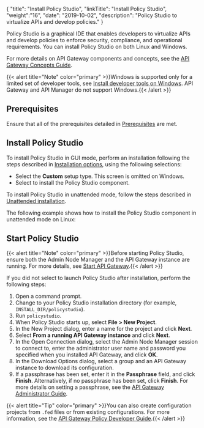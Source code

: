 {
"title": "Install Policy Studio",
"linkTitle": "Install Policy Studio",
"weight":"16",
"date": "2019-10-02",
"description": "Policy Studio to virtualize APIs and develop policies."
}

Policy Studio is a graphical IDE that enables developers to virtualize APIs and develop policies to enforce security, compliance, and operational requirements.
You can install Policy Studio on both Linux and Windows.

For more details on API Gateway components and concepts, see the [API Gateway Concepts Guide](/bundle/APIGateway_77_ConceptsGuide_allOS_en_HTML5).

{{< alert title="Note" color="primary" >}}Windows is supported only for a limited set of developer tools, see [Install developer tools on Windows](/docs/apigtw_install/install_dev_tools). API Gateway and API Manager do not support Windows.{{< /alert >}}

## Prerequisites

Ensure that all of the prerequisites detailed in [Prerequisites](/docs/apigtw_install/system_requirements) are met.

## Install Policy Studio

To install Policy Studio in GUI mode, perform an installation following the steps described in [Installation options](/docs/apigtw_install/installation#select-setup-type), using the following selections:

* Select the **Custom** setup type.
    This screen is omitted on Windows.
* Select to install the Policy Studio component.

To install Policy Studio in unattended mode, follow the steps described in [Unattended installation](/docs/apigtw_install/installation_unattended).

The following example shows how to install the Policy Studio component in unattended mode on Linux:

## Start Policy Studio

{{< alert title="Note" color="primary" >}}Before starting Policy Studio, ensure both the Admin Node Manager and the API Gateway instance are running. For more details, see [Start API Gateway](/docs/apigtw_install/install_gateway#start-api-gateway).{{< /alert >}}

If you did not select to launch Policy Studio after installation, perform the following steps:

1. Open a command prompt.
2. Change to your Policy Studio installation directory (for example, `INSTALL_DIR/policystudio`).
3. Run `policystudio`.
4. When Policy Studio starts up, select **File > New Project**.
5. In the New Project dialog, enter a name for the project and click **Next**.
6. Select **From a running API Gateway instance** and click **Next**.
7. In the Open Connection dialog, select the Admin Node Manager session to connect to, enter the administrator user name and password you specified when you installed API Gateway, and click **OK**.
8. In the Download Options dialog, select a group and an API Gateway instance to download its configuration.
9. If a passphrase has been set, enter it in the **Passphrase** field, and click **Finish**. Alternatively, if no passphrase has been set, click **Finish**. For more details on setting a passphrase, see the  [API Gateway Administrator Guide](/bundle/APIGateway_77_AdministratorGuide_allOS_en_HTML5/).

{{< alert title="Tip" color="primary" >}}You can also create configuration projects from `.fed` files or from existing configurations. For more information, see the
[API Gateway Policy Developer Guide](/bundle/APIGateway_77_PolicyDevGuide_allOS_en_HTML5/).{{< /alert >}}
